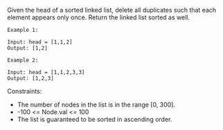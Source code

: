 Given the head of a sorted linked list, delete all duplicates such that each element appears only once. Return the
linked list sorted as well.

```
Example 1:

Input: head = [1,1,2]
Output: [1,2]
```

```
Example 2:

Input: head = [1,1,2,3,3]
Output: [1,2,3]

```

Constraints:

- The number of nodes in the list is in the range [0, 300].
- -100 <= Node.val <= 100
- The list is guaranteed to be sorted in ascending order.
